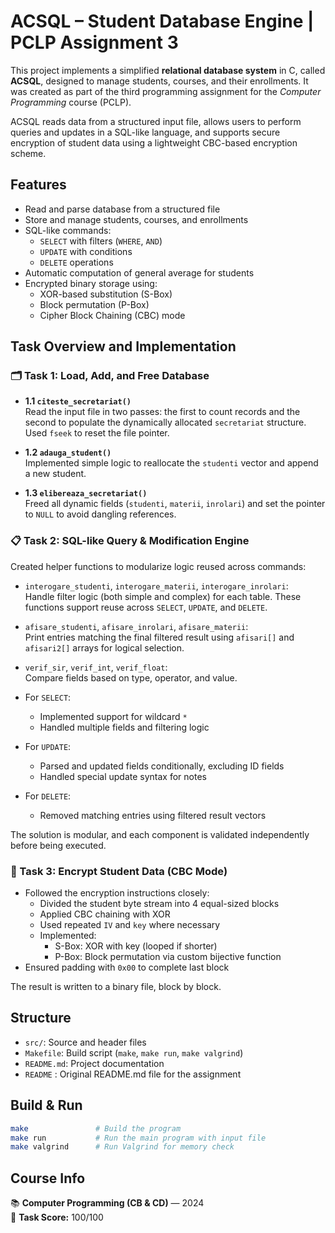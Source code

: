 # ACSQL – Student Database Engine | PCLP Assignment 3

This project implements a simplified **relational database system** in C, called **ACSQL**, designed to manage students, courses, and their enrollments. It was created as part of the third programming assignment for the _Computer Programming_ course (PCLP).

ACSQL reads data from a structured input file, allows users to perform queries and updates in a SQL-like language, and supports secure encryption of student data using a lightweight CBC-based encryption scheme.

## Features

- Read and parse database from a structured file
- Store and manage students, courses, and enrollments
- SQL-like commands:
  - `SELECT` with filters (`WHERE`, `AND`)
  - `UPDATE` with conditions
  - `DELETE` operations
- Automatic computation of general average for students
- Encrypted binary storage using:
  - XOR-based substitution (S-Box)
  - Block permutation (P-Box)
  - Cipher Block Chaining (CBC) mode

## Task Overview and Implementation

### 🗂️ Task 1: Load, Add, and Free Database

- **1.1 `citeste_secretariat()`**  
  Read the input file in two passes: the first to count records and the second to populate the dynamically allocated `secretariat` structure. Used `fseek` to reset the file pointer.

- **1.2 `adauga_student()`**  
  Implemented simple logic to reallocate the `studenti` vector and append a new student.

- **1.3 `elibereaza_secretariat()`**  
  Freed all dynamic fields (`studenti`, `materii`, `inrolari`) and set the pointer to `NULL` to avoid dangling references.

### 📋 Task 2: SQL-like Query & Modification Engine

Created helper functions to modularize logic reused across commands:

- `interogare_studenti`, `interogare_materii`, `interogare_inrolari`:  
  Handle filter logic (both simple and complex) for each table. These functions support reuse across `SELECT`, `UPDATE`, and `DELETE`.

- `afisare_studenti`, `afisare_inrolari`, `afisare_materii`:  
  Print entries matching the final filtered result using `afisari[]` and `afisari2[]` arrays for logical selection.

- `verif_sir`, `verif_int`, `verif_float`:  
  Compare fields based on type, operator, and value.

- For `SELECT`:
  - Implemented support for wildcard `*`
  - Handled multiple fields and filtering logic

- For `UPDATE`:
  - Parsed and updated fields conditionally, excluding ID fields
  - Handled special update syntax for notes

- For `DELETE`:
  - Removed matching entries using filtered result vectors

The solution is modular, and each component is validated independently before being executed.

### 🔐 Task 3: Encrypt Student Data (CBC Mode)

- Followed the encryption instructions closely:
  - Divided the student byte stream into 4 equal-sized blocks
  - Applied CBC chaining with XOR
  - Used repeated `IV` and `key` where necessary
  - Implemented:
    - S-Box: XOR with key (looped if shorter)
    - P-Box: Block permutation via custom bijective function
- Ensured padding with `0x00` to complete last block

The result is written to a binary file, block by block.

## Structure

- `src/`: Source and header files
- `Makefile`: Build script (`make`, `make run`, `make valgrind`)
- `README.md`: Project documentation
- `README` : Original README.md file for the assignment

## Build & Run

```bash
make               # Build the program
make run           # Run the main program with input file
make valgrind      # Run Valgrind for memory check
```

## Course Info

📚 **Computer Programming (CB & CD)** — 2024  
🧠 **Task Score:** 100/100
